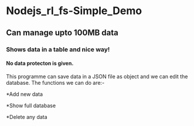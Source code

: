 ﻿# Nodejs_rl_fs-Simple_Demo
## Can manage upto 100MB data
### Shows data in a table and nice way!
#### No data protecton is given.
This programme can save data in a JSON file as object and we 
can edit the database. The functions we can do are:-

*Add new data

*Show full database

*Delete any data
